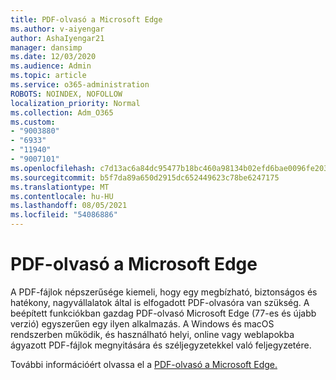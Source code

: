 ```yaml
---
title: PDF-olvasó a Microsoft Edge
ms.author: v-aiyengar
author: AshaIyengar21
manager: dansimp
ms.date: 12/03/2020
ms.audience: Admin
ms.topic: article
ms.service: o365-administration
ROBOTS: NOINDEX, NOFOLLOW
localization_priority: Normal
ms.collection: Adm_O365
ms.custom:
- "9003880"
- "6933"
- "11940"
- "9007101"
ms.openlocfilehash: c7d13ac6a84dc95477b18bc460a98134b02efd6bae0096fe2038da13b5e3a07d
ms.sourcegitcommit: b5f7da89a650d2915dc652449623c78be6247175
ms.translationtype: MT
ms.contentlocale: hu-HU
ms.lasthandoff: 08/05/2021
ms.locfileid: "54086886"
---
```

# <a name="pdf-reader-in-microsoft-edge"></a>PDF-olvasó a Microsoft Edge

A PDF-fájlok népszerűsége kiemeli, hogy egy megbízható, biztonságos és hatékony, nagyvállalatok által is elfogadott PDF-olvasóra van szükség. A beépített funkciókban gazdag PDF-olvasó Microsoft Edge (77-es és újabb verzió) egyszerűen egy ilyen alkalmazás. A Windows és macOS rendszerben működik, és használható helyi, online vagy weblapokba ágyazott PDF-fájlok megnyitására és széljegyzetekkel való feljegyzetére.

További információért olvassa el a [PDF-olvasó a Microsoft Edge.](https://go.microsoft.com/fwlink/?linkid=2140005)
